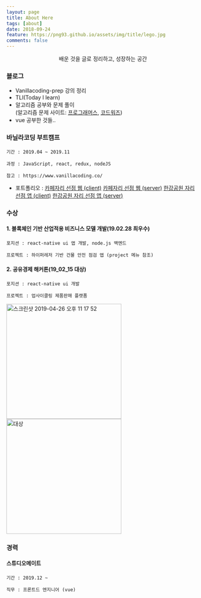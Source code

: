 ```yaml
---
layout: page
title: About Here
tags: [about]
date: 2018-09-24
feature: https://png93.github.io/assets/img/title/lego.jpg
comments: false
---
```

    
<center>배운 것을 글로 정리하고, 성장하는 공간</center>

### 블로그
* Vanillacoding-prep 강의 정리<br/>
* TLI(Today I learn)
* 알고리즘 공부와 문제 풀이 <br/>
(알고리즘 문제 사이트: <a href = "https://programmers.co.kr/">프로그래머스</a>, <a href="https://www.codewars.com/">코드워즈</a>)
* vue 공부한 것들.. <br/>


### 바닐라코딩 부트캠프 
    기간 : 2019.04 ~ 2019.11
    
    과정 : JavaScript, react, redux, nodeJS
    
    참고 : https://www.vanillacoding.co/
    
- 포트폴리오 : <a href = "https://github.com/Kyounghwan01/it-s-my-seat-VC-client/">카페자리 선점 웹 (client)</a>
<a href = "https://github.com/Kyounghwan01/it-s-my-seat-VC-server">카페자리 선점 웹 (server)</a>
<a href = "https://github.com/Kyounghwan01/mata-dream-app">한강공원 자리 선점 앱 (client)</a>
<a href = "https://github.com/Kyounghwan01/mata-dream-server">한강공원 자리 선점 앱 (server)</a>

### 수상

#### 1. 블록체인 기반 산업적용 비즈니스 모델 개발(19.02.28 최우수)
    포지션 : react-native ui 앱 개발, node.js 백엔드 
    
    프로젝트 : 하이퍼레저 기반 건물 안전 점검 앱 (project 메뉴 참조)
 

#### 2. 공유경제 해커톤(19_02_15 대상)
    포지션 : react-native ui 개발
    
    프로젝트 : 업사이클링 제품판매 플랫폼
    
<img width="300" alt="스크린샷 2019-04-26 오후 11 17 52" src="https://user-images.githubusercontent.com/44187477/56814172-8bf60b00-6879-11e9-987e-2f7d27134fdc.png"><br>
    <img width="300" alt="대상" src="https://user-images.githubusercontent.com/44187477/56814080-518c6e00-6879-11e9-85a3-32901c1f964f.png">

### 경력

#### 스튜디오메이트
    기간 : 2019.12 ~
    
    직무 : 프론트드 엔지니어 (vue)
    


